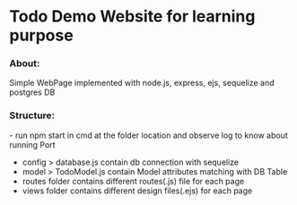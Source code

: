 <h1>Todo Demo Website for learning purpose</h1>
<h3>About: </h3>
Simple WebPage implemented with node.js, express, ejs, sequelize and postgres DB
<h3> Structure: </h3>
- run npm start in cmd at the folder location and observe log to know about running Port

- config > database.js contain db connection with sequelize
- model > TodoModel.js contain Model attributes matching with DB Table
- routes folder contains different routes(.js) file for each page
- views folder contains different design files(.ejs) for each page  
